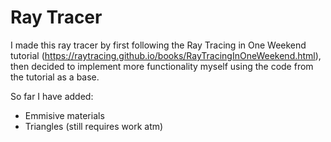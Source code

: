 # Ray Tracer
I made this ray tracer by first following the Ray Tracing in One Weekend tutorial (https://raytracing.github.io/books/RayTracingInOneWeekend.html), then decided to implement more functionality myself using the code from the tutorial as a base.

So far I have added:
- Emmisive materials
- Triangles (still requires work atm)

